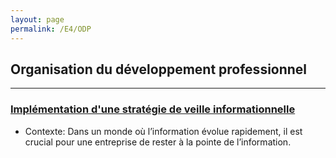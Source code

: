 ```yaml
---
layout: page
permalink: /E4/ODP
---
```

## Organisation du développement professionnel
---
### [Implémentation d'une stratégie de veille informationnelle](SP1-6)
- Contexte:
Dans un monde où l’information évolue rapidement, il est crucial pour une entreprise de rester à la pointe de l’information.